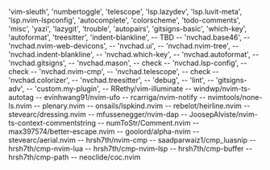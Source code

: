 'vim-sleuth',
'numbertoggle',
'telescope',
'lsp.lazydev',
'lsp.luvit-meta',
'lsp.nvim-lspconfig',
'autocomplete',
'colorscheme',
'todo-comments',
'misc',
'yazi',
'lazygit',
'trouble',
'autopairs',
'gitsigns-basic',
'which-key',
'autoformat',
'treesitter',
'indent-blankline',
-- TBD
-- 'nvchad.base46',
-- 'nvchad.nvim-web-devicons',
-- 'nvchad.ui',
-- 'nvchad.nvim-tree',
-- 'nvchad.indent-blankline',
-- 'nvchad.which-key',
-- 'nvchad.autoformat',
-- 'nvchad.gitsigns',
-- 'nvchad.mason', -- check
-- 'nvchad.lsp-config', -- check
-- 'nvchad.nvim-cmp',
-- 'nvchad.telescope', -- check
-- 'nvchad.colorizer',
-- 'nvchad.treesitter',
-- 'debug',
-- 'lint',
-- 'gitsigns-adv',
-- 'custom.my-plugin',
-- RRethy/vim-illuminate
-- windwp/nvim-ts-autotag
-- evinhwang91/nvim-ufo
-- rcarriga/nvim-notify
-- nvimtools/none-ls.nvim
-- plenary.nvim
-- onsails/lspkind.nvim
-- rebelot/heirline.nvim
-- stevearc/dressing.nvim
-- mfussenegger/nvim-dap
-- JoosepAlviste/nvim-ts-context-commentstring
-- numToStr/Comment.nvim
-- max397574/better-escape.nvim
-- goolord/alpha-nvim
-- stevearc/aerial.nvim
-- hrsh7th/nvim-cmp
-- saadparwaiz1/cmp_luasnip
-- hrsh7th/cmp-nvim-lua
-- hrsh7th/cmp-nvim-lsp
-- hrsh7th/cmp-buffer
-- hrsh7th/cmp-path
-- neoclide/coc.nvim
